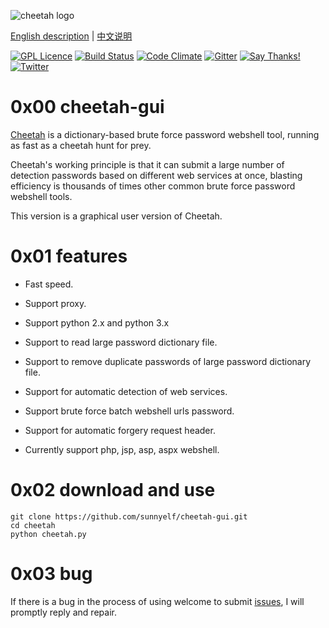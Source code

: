 ![cheetah logo](https://github.com/sunnyelf/cheetah/blob/master/images/logo.jpg)

[English description](README.md) | [中文说明](README_zh.md)

[![GPL Licence](https://badges.frapsoft.com/os/gpl/gpl.png?v=103)](https://opensource.org/licenses/GPL-3.0/) 
[![Build Status](https://travis-ci.org/sunnyelf/cheetah.svg?branch=master)](https://travis-ci.org/sunnyelf/cheetah)
[![Code Climate](https://codeclimate.com/github/sunnyelf/cheetah/badges/gpa.svg)](https://codeclimate.com/github/sunnyelf/cheetah)
[![Gitter](https://badges.gitter.im/Join%20Chat.svg)](https://gitter.im/cheetah-community/)
[![Say Thanks!](https://img.shields.io/badge/Say%20Thanks-!-1EAEDB.svg)](https://saythanks.io/to/sunnyelf)
[![Twitter](https://img.shields.io/badge/follow-twitter-blue.svg)](https://twitter.com/jinglingbiaodi)

# 0x00 cheetah-gui

[Cheetah](https://github.com/sunnyelf/cheetah-gui) is a dictionary-based brute force password webshell tool, running as fast as a cheetah hunt for prey. 

Cheetah's working principle is that it can submit a large number of detection passwords based on different web services at once, blasting efficiency is thousands of times other common brute force password webshell tools.

This version is a graphical user version of Cheetah.

# 0x01 features

* Fast speed.

* Support proxy.

* Support python 2.x and python 3.x

* Support to read large password dictionary file.

* Support to remove duplicate passwords of large password dictionary file.

* Support for automatic detection of web services.

* Support brute force batch webshell urls password.

* Support for automatic forgery request header.

* Currently support php, jsp, asp, aspx webshell.


# 0x02 download and use

	git clone https://github.com/sunnyelf/cheetah-gui.git
	cd cheetah
	python cheetah.py

# 0x03 bug

If there is a bug in the process of using welcome to submit [issues](https://github.com/sunnyelf/cheetah-gui/issues), I will promptly reply and repair.